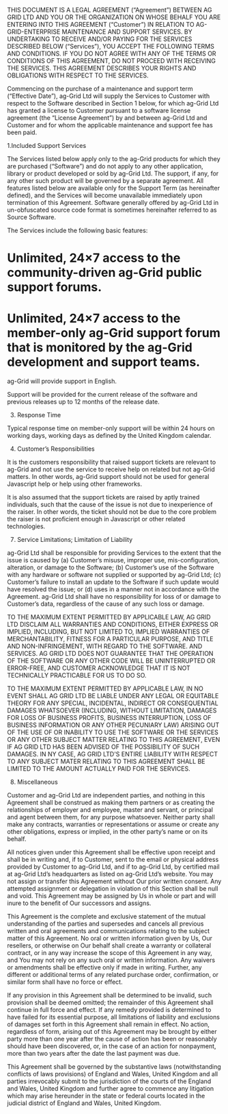 THIS DOCUMENT IS A LEGAL AGREEMENT (“Agreement”) BETWEEN AG GRID LTD AND YOU OR THE ORGANIZATION ON WHOSE BEHALF YOU 
ARE ENTERING INTO THIS AGREEMENT (“Customer”) IN RELATION TO AG-GRID-ENTERPRISE MAINTENANCE AND SUPPORT SERVICES. 
BY UNDERTAKING TO RECEIVE AND/OR PAYING FOR THE SERVICES DESCRIBED BELOW (“Services”), YOU ACCEPT THE FOLLOWING 
TERMS AND CONDITIONS. IF YOU DO NOT AGREE WITH ANY OF THE TERMS OR CONDITIONS OF THIS AGREEMENT, DO NOT PROCEED 
WITH RECEIVING THE SERVICES. THIS AGREEMENT DESCRIBES YOUR RIGHTS AND OBLIGATIONS WITH RESPECT TO THE SERVICES.

Commencing on the purchase of a maintenance and support term (“Effective Date”), ag-Grid Ltd will supply the 
Services to Customer with respect to the Software described in Section 1 below, for which ag-Grid Ltd has granted a 
license to Customer pursuant to a software license agreement (the “License Agreement”) by and between ag-Grid Ltd 
and Customer and for whom the applicable maintenance and support fee has been paid.

1.Included Support Services

The Services listed below apply only to the ag-Grid products for which they are purchased (“Software”) 
and do not apply to any other application, library or product developed or sold by ag-Grid Ltd. The support, 
if any, for any other such product will be governed by a separate agreement. All features listed below are available 
only for the Support Term (as hereinafter defined), and the Services will become unavailable immediately upon 
termination of this Agreement. Software generally offered by ag-Grid Ltd in un-obfuscated source code format is 
sometimes hereinafter referred to as Source Software.

The Services include the following basic features:

# Unlimited, 24×7 access to the community-driven ag-Grid public support forums.
# Unlimited, 24×7 access to the member-only ag-Grid support forum that is monitored by the ag-Grid development and support teams. 

ag-Grid will provide support in English.

Support will be provided for the current release of the software and previous releases up to 12 months of the release date.

3. Response Time

Typical response time on member-only support will be within 24 hours on working days, 
working days as defined by the United Kingdom calendar.

4. Customer’s Responsibilities

It is the customers responsibility that raised support tickets are relevant to ag-Grid and not use the service
to receive help on related but not ag-Grid matters. In other words, ag-Grid support should not be used for general
Javascript help or help using other frameworks.

It is also assumed that the support tickets are raised by aptly trained individuals, such that the cause of the
issue is not due to inexperience of the raiser. In other words, the ticket should not be due to the core problem
the raiser is not proficient enough in Javascript or other related technologies.

7. Service Limitations; Limitation of Liability

ag-Grid Ltd shall be responsible for providing Services to the extent that the issue is caused by (a) Customer’s misuse, 
improper use, mis-configuration, alteration, or damage to the Software; (b) Customer’s use of the Software with any 
hardware or software not supplied or supported by ag-Grid Ltd; (c) Customer’s failure to install an update to the 
Software if such update would have resolved the issue; or (d) uses in a manner not in accordance with the Agreement. 
ag-Grid Ltd shall have no responsibility for loss of or damage to Customer’s data, regardless of the cause of any such 
loss or damage.

TO THE MAXIMUM EXTENT PERMITTED BY APPLICABLE LAW, AG GRID LTD DISCLAIM ALL WARRANTIES AND CONDITIONS, EITHER EXPRESS 
OR IMPLIED, INCLUDING, BUT NOT LIMITED TO, IMPLIED WARRANTIES OF MERCHANTABILITY, FITNESS FOR A PARTICULAR PURPOSE, 
AND TITLE AND NON-INFRINGEMENT, WITH REGARD TO THE SOFTWARE. AND SERVICES. AG GRID LTD DOES NOT GUARANTEE THAT THE 
OPERATION OF THE SOFTWARE OR ANY OTHER CODE WILL BE UNINTERRUPTED OR ERROR-FREE, AND CUSTOMER ACKNOWLEDGE THAT IT IS 
NOT TECHNICALLY PRACTICABLE FOR US TO DO SO.

TO THE MAXIMUM EXTENT PERMITTED BY APPLICABLE LAW, IN NO EVENT SHALL AG GRID LTD BE LIABLE UNDER ANY LEGAL OR 
EQUITABLE THEORY FOR ANY SPECIAL, INCIDENTAL, INDIRECT OR CONSEQUENTIAL DAMAGES WHATSOEVER (INCLUDING, WITHOUT 
LIMITATION, DAMAGES FOR LOSS OF BUSINESS PROFITS, BUSINESS INTERRUPTION, LOSS OF BUSINESS INFORMATION OR ANY 
OTHER PECUNIARY LAW) ARISING OUT OF THE USE OF OR INABILITY TO USE THE SOFTWARE OR THE SERVICES OR ANY OTHER SUBJECT 
MATTER RELATING TO THIS AGREEMENT, EVEN IF AG GRID LTD HAS BEEN ADVISED OF THE POSSIBILITY OF SUCH DAMAGES. IN 
NY CASE, AG GRID LTD'S ENTIRE LIABILITY WITH RESPECT TO ANY SUBJECT MATER RELATING TO THIS AGREEMENT SHALL BE 
LIMITED TO THE AMOUNT ACTUALLY PAID FOR THE SERVICES.

8. Miscellaneous

Customer and ag-Grid Ltd are independent parties, and nothing in this Agreement shall be construed as making them 
partners or as creating the relationships of employer and employee, master and servant, or principal and agent 
between them, for any purpose whatsoever. Neither party shall make any contracts, warranties or representations or 
assume or create any other obligations, express or implied, in the other party’s name or on its behalf. 

All notices given under this Agreement shall be effective upon receipt and shall be in writing and, if to 
Customer, sent to the email or physical address provided by Customer to ag-Grid Ltd, and if to ag-Grid Ltd, by 
certified mail at ag-Grid Ltd’s headquarters as listed on ag-Grid Ltd’s website. You may not assign or 
transfer this Agreement without Our prior written consent. Any attempted assignment or delegation in violation 
of this Section shall be null and void. This Agreement may be assigned by Us in whole or part and will inure 
to the benefit of Our successors and assigns.

This Agreement is the complete and exclusive statement of the mutual understanding of the parties and supersedes 
and cancels all previous written and oral agreements and communications relating to the subject matter of this 
Agreement. No oral or written information given by Us, Our resellers, or otherwise on Our behalf shall create 
a warranty or collateral contract, or in any way increase the scope of this Agreement in any way, and You may 
not rely on any such oral or written information. Any waivers or amendments shall be effective only if made 
in writing. Further, any different or additional terms of any related purchase order, confirmation, or similar 
form shall have no force or effect.

If any provision in this Agreement shall be determined to be invalid, such provision shall be deemed omitted; 
the remainder of this Agreement shall continue in full force and effect. If any remedy provided is determined 
to have failed for its essential purpose, all limitations of liability and exclusions of damages set forth in this 
Agreement shall remain in effect. No action, regardless of form, arising out of this Agreement may be brought 
by either party more than one year after the cause of action has been or reasonably should have been discovered, 
or, in the case of an action for nonpayment, more than two years after the date the last payment was due.

This Agreement shall be governed by the substantive laws (notwithstanding conflicts of laws provisions) of 
England and Wales, United Kingdom and all parties irrevocably submit to the jurisdiction of the courts of 
the England and Wales, United Kingdom and further agree to commence any litigation which may arise hereunder in the state or 
federal courts located in the judicial district of England and Wales, United Kingdom.
